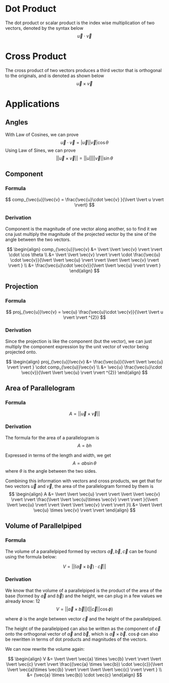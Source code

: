 # Dot Product

The dot product or scalar product is the index wise multiplication of two vectors, denoted by the syntax below
$$
\vec{u} \cdot \vec{v}
$$

# Cross Product

The cross product of two vectors produces a third vector that is orthogonal to the originals, and is denoted as shown below
$$
\vec{u} \times \vec{v}
$$

# Applications

## Angles

With Law of Cosines, we can prove
$$
\vec{u}\cdot \vec{v} = \lvert \vec{u} \rvert \lvert \vec{v} \rvert \cos \theta
$$
Using Law of Sines, we can prove
$$
\lvert \lvert \vec{u} \times \vec{v} \rvert \rvert = \lvert \lvert u \rvert \rvert \lvert \lvert \vec{v} \rvert \rvert \sin \theta
$$

## Component

### Formula

$$
comp_{\vec{u}}\vec{v} = \frac{\vec{u}\cdot \vec{v} }{\lvert \lvert u \rvert \rvert}
$$
### Derivation

Component is the magnitude of one vector along another, so to find it we cna just multiply the magnitude of the projected vector by the sine of the angle between the two vectors. 

$$
\begin{align}
comp_{\vec{u}}\vec{v} &= \lvert \lvert \vec{v} \rvert \rvert \cdot \cos \theta \\
&= \lvert \lvert \vec{v} \rvert \rvert \cdot \frac{\vec{u} \cdot \vec{v}}{\lvert \lvert \vec{u} \rvert \rvert \lvert \lvert \vec{v} \rvert \rvert } \\
&= \frac{\vec{u}\cdot \vec{v}}{\lvert \lvert \vec{u} \rvert \rvert }
\end{align}
$$

## Projection

### Formula

$$
proj_{\vec{u}}\vec{v} = \vec{u} \frac{\vec{u}\cdot \vec{v}}{\lvert \lvert u \rvert \rvert ^{2}}
$$

### Derivation

Since the projection is like the component (but the vector), we can just multiply the component expression by the unit vector of vector being projected onto.

$$
\begin{align}
proj_{\vec{u}}\vec{v} &= \frac{\vec{u}}{\lvert \lvert \vec{u} \rvert \rvert } \cdot comp_{\vec{u}}\vec{v} \\
&= \vec{u} \frac{\vec{u}\cdot \vec{v}}{\lvert \lvert \vec{u} \rvert \rvert ^{2}}
\end{align}
$$

## Area of Parallelogram

### Formula
$$
A = \lvert \lvert \vec{u} \times \vec{v} \rvert \rvert
$$

### Derivation

The formula for the area of a parallelogram is 
$$
A = bh
$$

Expressed in terms of the length and width, we get
$$
A = ab\sin \theta
$$
where $\theta$ is the angle between the two sides.

Combining this information with vectors and cross products, we get that for two vectors $\vec{u}$ and $\vec{v}$, the area of the parallelogram formed by them is 
$$
\begin{align}
A &= \lvert \lvert \vec{u} \rvert \rvert \lvert \lvert \vec{v} \rvert \rvert \frac{\lvert \lvert \vec{u}\times \vec{v} \rvert \rvert }{\lvert \lvert \vec{u} \rvert \rvert \lvert \lvert \vec{v} \rvert \rvert }\\
&= \lvert \lvert \vec{u} \times \vec{v} \rvert \rvert
\end{align}
$$

## Volume of Parallelpiped

### Formula

The volume of a parallelpiped formed by vectors $\vec{a}, \vec{b}, \vec{c}$ can be found using the formula below:

$$
V = \lvert \lvert (\vec{a} \times \vec{b}) \cdot \vec{c} \rvert \rvert 
$$

### Derivation

We know that the volume of a parallelpiped is the product of the area of the base (formed by $\vec{a}$ and $\vec{b}$) and the height, we can plug in a few values we already know:
12
$$
V = \lvert \lvert \vec{a} \times \vec{b} \rvert \rvert (\lvert \lvert \vec{c} \rvert \rvert \cos \phi)
$$

where $\phi$ is the angle between vector $\vec{c}$ and the height of the parallelpiped. 

The height of the parallelpiped can also be written as the component of $\vec{c}$ onto the orthogonal vector of $\vec{a}$ and $\vec{b}$, which is $\vec{a} \times \vec{b}$. $\cos \phi$ can also be rewritten in terms of dot products and magnitudes of the vectors.

We can now rewrite the volume again:

$$
\begin{align}
V &= \lvert \lvert \vec{a} \times \vec{b} \rvert \rvert \lvert \lvert \vec{c} \rvert \rvert \frac{(\vec{a} \times \vec{b}) \cdot \vec{c}}{\lvert \lvert \vec{a}\times \vec{b} \rvert \rvert \lvert \lvert \vec{c} \rvert \rvert } \\
&= (\vec{a} \times \vec{b}) \cdot \vec{c}
\end{align}
$$

